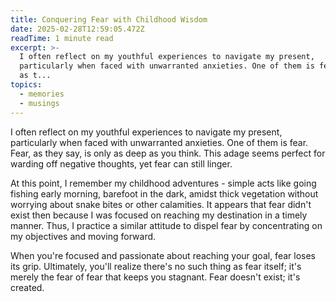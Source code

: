 ```yaml
---
title: Conquering Fear with Childhood Wisdom
date: 2025-02-28T12:59:05.472Z
readTime: 1 minute read
excerpt: >-
  I often reflect on my youthful experiences to navigate my present,
  particularly when faced with unwarranted anxieties. One of them is fear. Fear,
  as t...
topics:
  - memories
  - musings
---
```

I often reflect on my youthful experiences to navigate my present, particularly when faced with unwarranted anxieties. One of them is fear. Fear, as they say, is only as deep as you think. This adage seems perfect for warding off negative thoughts, yet fear can still linger.
 
 At this point, I remember my childhood adventures - simple acts like going fishing early morning, barefoot in the dark, amidst thick vegetation without worrying about snake bites or other calamities. It appears that fear didn't exist then because I was focused on reaching my destination in a timely manner. Thus, I practice a similar attitude to dispel fear by concentrating on my objectives and moving forward.
 
 When you're focused and passionate about reaching your goal, fear loses its grip. Ultimately, you'll realize there's no such thing as fear itself; it's merely the fear of fear that keeps you stagnant. Fear doesn't exist; it's created.
